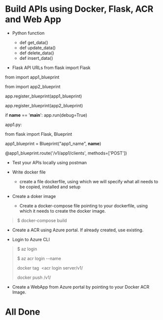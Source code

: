 # Build APIs using Docker, Flask, ACR and Web App

- Python function
    - def get_data()
    - def update_data()
    - def delete_data()
    - def insert_data()
    
- Flask API URLs
from flask import Flask

from <app1 file> import app1_blueprint

from <app2 file> import app2_blueprint

app.register_blueprint(app1_blueprint)

app.register_blueprint(app2_blueprint)

if __name__ == '__main__':
    app.run(debug=True)
    

app1.py:

from flask import Flask, Blueprint

app1_blueprint = Blueprint("app1_name", __name__)


@app1_blueprint.route('/v1/app1/clients', methods=['POST'])

- Test your APIs locally using postman

- Write docker file
    - create a file dockerfile, using which we will specify what all needs to be copied, installed and setup

- Create a doker image
    - Create a docker-compose file pointing to your dockerfile, using which it needs to create the docker image.
>$ docker-compose build

- Create a ACR using Azure portal. If already created, use existing.

- Login to Azure CLI
>$ az login
>
>$ az acr login --name <acr name>
>
>docker tag <image name> <acr login server/v1/<image name>
>
>docker push <acr login server>/v1/<image name>

- Create a WebApp from Azure portal by pointing to your Docker ACR Image.

# All Done